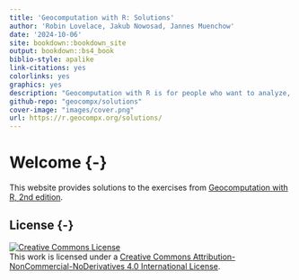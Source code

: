 ```yaml
--- 
title: 'Geocomputation with R: Solutions'
author: 'Robin Lovelace, Jakub Nowosad, Jannes Muenchow'
date: '2024-10-06'
site: bookdown::bookdown_site
output: bookdown::bs4_book
biblio-style: apalike
link-citations: yes
colorlinks: yes
graphics: yes
description: "Geocomputation with R is for people who want to analyze, visualize and model geographic data with open source software. It is based on R, a statistical programming language that has powerful data processing, visualization, and geospatial capabilities. The book equips you with the knowledge and skills to tackle a wide range of issues manifested in geographic data, including those with scientific, societal, and environmental implications. This book will interest people from many backgrounds, especially Geographic Information Systems (GIS) users interested in applying their domain-specific knowledge in a powerful open source language for data science, and R users interested in extending their skills to handle spatial data."
github-repo: "geocompx/solutions"
cover-image: "images/cover.png"
url: https://r.geocompx.org/solutions/
---
```


# Welcome {-}

This website provides solutions to the exercises from [Geocomputation with R, 2nd edition](https://r.geocompx.org/).

<!--Solutions to the first edition of Geocomputation with R can be found at https://geocompr.github.io/vignettes/.-->

## License {-}

<a rel="license" href="http://creativecommons.org/licenses/by-nc-nd/4.0/"><img alt="Creative Commons License" style="border-width:0" src="https://i.creativecommons.org/l/by-nc-nd/4.0/88x31.png" /></a><br />This work is licensed under a <a rel="license" href="http://creativecommons.org/licenses/by-nc-nd/4.0/">Creative Commons Attribution-NonCommercial-NoDerivatives 4.0 International License</a>.
